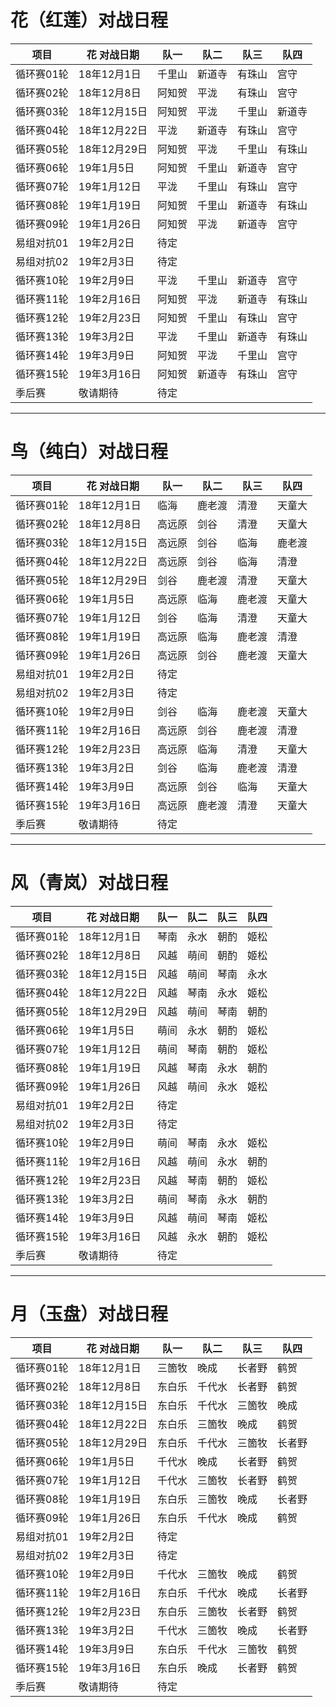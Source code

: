 # 花（红莲）对战日程

|   项目   | 花 对战日期| 队一 | 队二 | 队三 | 队四 |
|----------|------------|------|------|------|------|
|循环赛01轮|18年12月1日	|千里山|新道寺|有珠山|宫守|
|循环赛02轮|18年12月8日|阿知贺|平泷|有珠山|宫守|
|循环赛03轮|18年12月15日|阿知贺|平泷|千里山|新道寺|
|循环赛04轮|18年12月22日|平泷|新道寺|有珠山|宫守|
|循环赛05轮|18年12月29日|阿知贺|平泷|千里山|有珠山|
|循环赛06轮|19年1月5日|阿知贺|千里山|新道寺|宫守|
|循环赛07轮|19年1月12日|平泷|千里山|有珠山|宫守|
|循环赛08轮|19年1月19日|阿知贺|千里山|新道寺|有珠山|
|循环赛09轮|19年1月26日|阿知贺|平泷|新道寺|宫守|
|易组对抗01|19年2月2日|待定|
|易组对抗02|19年2月3日|待定|
|循环赛10轮|19年2月9日|平泷|千里山|新道寺|宫守|
|循环赛11轮|19年2月16日|阿知贺|平泷|新道寺|有珠山|
|循环赛12轮|19年2月23日|阿知贺|千里山|有珠山|宫守|
|循环赛13轮|19年3月2日|平泷|千里山|新道寺|有珠山|
|循环赛14轮|19年3月9日|阿知贺|平泷|千里山|宫守|
|循环赛15轮|19年3月16日|阿知贺|新道寺|有珠山|宫守|
|季后赛|敬请期待|待定|

-----

# 鸟（纯白）对战日程

|   项目   | 花 对战日期| 队一 | 队二 | 队三 | 队四 |
|----------|------------|------|------|------|------|
|循环赛01轮|18年12月1日	|临海|鹿老渡|清澄|天童大|
|循环赛02轮|18年12月8日|高远原|剑谷|清澄|天童大|
|循环赛03轮|18年12月15日|高远原|剑谷|临海|鹿老渡|
|循环赛04轮|18年12月22日|高远原|剑谷|临海|清澄|
|循环赛05轮|18年12月29日|剑谷|鹿老渡|清澄|天童大|
|循环赛06轮|19年1月5日|高远原|临海|鹿老渡|天童大|
|循环赛07轮|19年1月12日|剑谷|临海|清澄|天童大|
|循环赛08轮|19年1月19日|高远原|临海|鹿老渡|清澄|
|循环赛09轮|19年1月26日|高远原|剑谷|鹿老渡|天童大|
|易组对抗01|19年2月2日|待定|
|易组对抗02|19年2月3日|待定|
|循环赛10轮|19年2月9日|剑谷|临海|鹿老渡|天童大|
|循环赛11轮|19年2月16日|高远原|剑谷|鹿老渡|清澄|
|循环赛12轮|19年2月23日|高远原|临海|清澄|天童大|
|循环赛13轮|19年3月2日|剑谷|临海|鹿老渡|清澄|
|循环赛14轮|19年3月9日|高远原|剑谷|临海|天童大|
|循环赛15轮|19年3月16日|高远原|鹿老渡|清澄|天童大|
|季后赛|敬请期待|待定|

-----

# 风（青岚）对战日程

|   项目   | 花 对战日期| 队一 | 队二 | 队三 | 队四 |
|----------|------------|------|------|------|------|
|循环赛01轮|18年12月1日	|琴南|永水|朝酌|姬松|
|循环赛02轮|18年12月8日|风越|萌间|朝酌|姬松|
|循环赛03轮|18年12月15日|风越|萌间|琴南|永水|
|循环赛04轮|18年12月22日|风越|琴南|永水|姬松|
|循环赛05轮|18年12月29日|风越|萌间|琴南|朝酌|
|循环赛06轮|19年1月5日|萌间|永水|朝酌|姬松|
|循环赛07轮|19年1月12日|萌间|琴南|朝酌|姬松|
|循环赛08轮|19年1月19日|风越|琴南|永水|朝酌|
|循环赛09轮|19年1月26日|风越|萌间|永水|姬松|
|易组对抗01|19年2月2日|待定|
|易组对抗02|19年2月3日|待定|
|循环赛10轮|19年2月9日|萌间|琴南|永水|姬松|
|循环赛11轮|19年2月16日|风越|萌间|永水|朝酌|
|循环赛12轮|19年2月23日|风越|琴南|朝酌|姬松|
|循环赛13轮|19年3月2日|萌间|琴南|永水|朝酌|
|循环赛14轮|19年3月9日|风越|萌间|琴南|姬松|
|循环赛15轮|19年3月16日|风越|永水|朝酌|姬松|
|季后赛|敬请期待|待定|

-----

# 月（玉盘）对战日程

|   项目   | 花 对战日期| 队一 | 队二 | 队三 | 队四 |
|----------|------------|------|------|------|------|
|循环赛01轮|18年12月1日	|三箇牧|晚成|长者野|鹤贺|
|循环赛02轮|18年12月8日|东白乐|千代水|长者野|鹤贺|
|循环赛03轮|18年12月15日|东白乐|千代水|三箇牧|晚成|
|循环赛04轮|18年12月22日|东白乐|三箇牧|晚成|鹤贺|
|循环赛05轮|18年12月29日|东白乐|千代水|三箇牧|长者野|
|循环赛06轮|19年1月5日|千代水|晚成|长者野|鹤贺|
|循环赛07轮|19年1月12日|千代水|三箇牧|长者野|鹤贺|
|循环赛08轮|19年1月19日|东白乐|三箇牧|晚成|长者野|
|循环赛09轮|19年1月26日|东白乐|千代水|晚成|鹤贺|
|易组对抗01|19年2月2日|待定|
|易组对抗02|19年2月3日|待定|
|循环赛10轮|19年2月9日|千代水|三箇牧|晚成|鹤贺	|
|循环赛11轮|19年2月16日|东白乐|千代水|晚成|长者野|
|循环赛12轮|19年2月23日|东白乐|三箇牧|长者野|鹤贺|
|循环赛13轮|19年3月2日|千代水|三箇牧|晚成|长者野|
|循环赛14轮|19年3月9日|东白乐|千代水|三箇牧|鹤贺|
|循环赛15轮|19年3月16日|东白乐|晚成|长者野|鹤贺|
|季后赛|敬请期待|待定|

